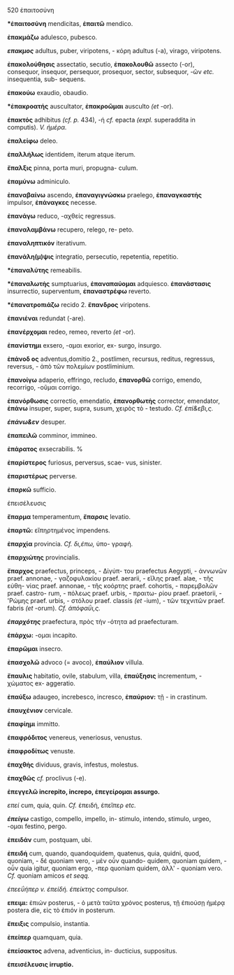 520 ἐπαιτοσύνη

**\*ἐπαιτοσύνη** mendicitas, **ἐπαιτῶ** mendico.

**ἐπακμάζω** adulesco, pubesco.

***επακμος*** adultus, puber, viripotens, - κόρη adultus (-a), virago,
viripotens.

**ἐπακολούθησις** assectatio, secutio, **ἐπακολουθῶ** assecto (-or),
consequor, insequor, persequor, prosequor, sector, subsequor, -ῶν *etc.*
insequentia, sub- sequens.

**ἐπακούω** exaudio, obaudio.

**\*ἐπακροατής** auscultator, **ἐπακροῶμαι** ausculto *(et* -or).

**έπακτός** adhibitus *(cf. p.* 434), -ή *cf.* epacta *(expl.*
superaddita in computis). *V. ήμέρα.*

**ἐπαλείφω** deleo.

**ἐπαλλἡλως** identidem, iterum atque iterum.

**ἔπαλξις** pinna, porta muri, propugna- culum.

**ἐπαμύνω** adminiculo.

**ἐπαναβαίνω** ascendo, **έπαναγιγνώσκω** praelego, **ἐπαναγκαστἡς**
impulsor, **ἐπάναγκες** necesse.

**ἐπανάγω** reduco, -αχθείς regressus.

**ἐπαναλαμβάνω** recupero, relego, re- peto.

**ἐπαναληπτικόν** iterativum.

**ἐπανάλη(μ)ψις** integratio, persecutio, repetentia, repetitio.

**\*ἐπαναλύτης** remeabilis.

**\*ἐπαναλωτἡς** sumptuarius, **ἐπαναπαύομαι** adquiesco.
**ἐπανάστασις** insurrectio, superventum, **ἐπαναστρέφω** reverto.

**\*ἐπανατροπιάζω** recido 2. **ἔπανδρος** viripotens.

**ἐπανιέναι** redundat (-are).

**ἐπανέρχομαι** redeo, remeo, reverto *(et* -or).

**ἐπανίστημι** exsero, -αμαι exorior, ex- surgo, insurgo.

**ἐπάνοδ ος** adventus,domitio 2., postlimen, recursus, reditus,
regressus, reversus, - ἀπὸ τῶν πολεμίων postliminium.

**ἐπανοίγω** adaperio, effringo, recludo, **ἐπανορθῶ** corrigo, emendo,
recorrigo, -οῦμαι corrigo.

**ἐπανόρθωσις** correctio, emendatio, **ἐπανορθωτἡς** corrector,
emendator, **ἐπάνω** insuper, super, supra, susum, χειρὸς τὸ - testudo.
*Cf. έπί&εβι,ς.*

***έπάνω&εν*** desuper.

**ἐπαπειλῶ** comminor, immineo.

**ἐπάρατος** exsecrabilis. %

**ἐπαρίστερος** furiosus, perversus, scae- vus, sinister.

**ἐπαριστέρως** perverse.

**ἐπαρκῶ** sufficio.

έπεισέλευσις

**ἔπαρμα** temperamentum, **ἔπαρσις** levatio.

**ἐπαρτῶ:** εἴπηρτημένος impendens.

**ἐπαρχία** provincia. *Cf. δι,έπω,* ὑπο- γραφή.

**ἐπαρχιώτης** provincialis.

**ἔπαρχος** praefectus, princeps, - Δἰγύπ- του praefectus Aegypti, -
ἀννωνῶν praef. annonae, - γαζοφυλακίου praef. aerarii, - εἴλης praef.
alae, - τῆς εὐθη- νίας praef. annonae, - τῆς κοόρτης praef. cohortis, -
παρεμβολῶν praef. castro- rum, - πόλεως praef. urbis, - πραιτω- ρίου
praef. praetorii, - \'Ρώμης praef. urbis, - στόλου praef. classis *(et*
-ium), - τῶν τεχνιτῶν praef. fabris *(et* -orum). *Cf. άπόφαΰι,ς.*

***έπαρχότης*** praefectura, πρὸς τἡν -ότητα ad praefecturam.

**έπάρχω:** -ομαι incapito.

**ἐπαρῶμαι** insecro.

**ἐπασχολῶ** advoco (= avoco), **ἐπαύλιον** villula.

**ἔπαυλις** habitatio, ovile, stabulum, villa, **ἐπαύξησις**
incrementum, - χώματος ex- aggeratio.

**ἐπαύξω** adaugeo, increbesco, incresco, **ἐπαύριον:** τῇ - in
crastinum.

**ἐπαυχένιον** cervicale.

**έπαφίημι** immitto.

**ἐπαφρόδιτος** venereus, veneriosus, venustus.

**ἐπαφροδίτως** venuste.

**ἐπαχθἡς** dividuus, gravis, infestus, molestus.

**ἐπαχθῶς** *cf.* proclivus (-e).

**ἐπεγγελῶ increpito, increpo, ἐπεγείρομαι assurgo.**

*επεί* cum, quia, quin. *Cf.* έπειδή, έπεἴπερ *etc.*

***έπείγω*** castigo, compello, impello, in- stimulo, intendo, stimulo,
urgeo, -ομαι festino, pergo.

**ἐπειδάν** cum, postquam, ubi.

**ἐπειδἡ** cum, quando, quandoquidem, quatenus, quia, quidni, quod,
quoniam, - δέ quoniam vero, - μὲν οὖν quando- quidem, quoniam quidem, -
οὖν quia igitur, quoniam ergo, -περ quoniam quidem, ἀλλ' - quoniam vero.
*Cf.* quoniam amicos *et seqq.*

*έπεεΰήπερ v. έπείδή. έπείκτης* compulsor.

**επειμι:** ἐπιών posterus, - ὁ μετὰ ταῦτα χρόνος posterus, τῇ έπιούσῃ
ἠμέρᾳ postera die, εἰς τὸ ἐπιόν in posterum.

**ἔπειξις** compulsio, instantia.

**ἐπείπερ** quamquam, quia.

**ἐπείσακτος** advena, adventicius, in- ducticius, suppositus.

**ἐπεισέλευσις irruptio.**
